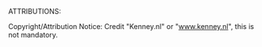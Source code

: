 ATTRIBUTIONS:

Copyright/Attribution Notice: 
Credit "Kenney.nl" or "www.kenney.nl", this is not mandatory.